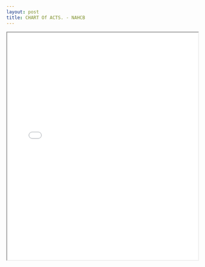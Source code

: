 ```yaml
---
layout: post
title: CHART Of ACTS. - NAHCB
---
```


<div class="pdf-container">
    <iframe src="/bookkeeping-notes/assets/nacpb_material/nahb-chart-of-accounts-2016.pdf#zoom=FitH" 
    height="600" width="100%" allowFullScreen="true">
    </iframe>
</div>